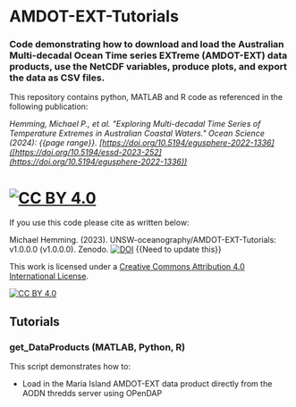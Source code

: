 # AMDOT-EXT-Tutorials
### Code demonstrating how to download and load the Australian Multi-decadal Ocean Time series EXTreme (AMDOT-EXT) data products, use the NetCDF variables, produce plots, and export the data as CSV files.

This repository contains python, MATLAB and R code as referenced in the following publication: 

_Hemming, Michael P., et al. "Exploring Multi-decadal Time Series of Temperature Extremes in Australian Coastal Waters." Ocean Science (2024): {{page range}}. [https://doi.org/10.5194/egusphere-2022-1336]([https://doi.org/10.5194/essd-2023-252](https://doi.org/10.5194/egusphere-2022-1336))_

[![CC BY 4.0][cc-by-shield]][cc-by]
=======
If you use this code please cite as written below: 

Michael Hemming. (2023). UNSW-oceanography/AMDOT-EXT-Tutorials: v1.0.0.0 (v1.0.0.0). Zenodo. [![DOI](https://zenodo.org/badge/638034418.svg)](https://zenodo.org/badge/latestdoi/638034418)
{{Need to update this}}

This work is licensed under a
[Creative Commons Attribution 4.0 International License][cc-by].

[![CC BY 4.0][cc-by-image]][cc-by]

[cc-by]: http://creativecommons.org/licenses/by/4.0/
[cc-by-image]: https://i.creativecommons.org/l/by/4.0/88x31.png
[cc-by-shield]: https://img.shields.io/badge/License-CC%20BY%204.0-lightgrey.svg

## Tutorials

### get_DataProducts (MATLAB, Python, R)

This script demonstrates how to:

* Load in the Maria Island AMDOT-EXT data product directly from the AODN thredds server using OPenDAP

<br><br>
